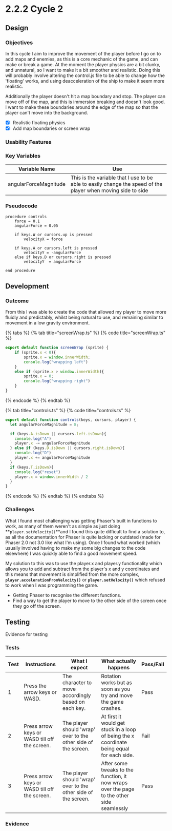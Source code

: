 # 2.2.2 Cycle 2

## Design

### Objectives

In this cycle I aim to improve the movement of the player before I go on to add maps and enemies, as this is a core mechanic of the game, and can make or break a game. At the moment the player physics are a bit clunky, and unnatural, so I want to make it a bit smoother and realistic. Doing this will probably involve altering the control.js file to be able to change how the 'floating' works, and using deacceleration of the ship to make it seem more realistic.&#x20;

Additionally the player doesn't hit a map boundary and stop. The player can move off of the map, and this is immersion breaking and doesn't look good. I want to make these boundaries around the edge of the map so that the player can't move into the background.

* [x] Realistic floating physics
* [x] Add map boundaries or screen wrap

### Usability Features

### Key Variables

| Variable Name         | Use                                                                                                          |
| --------------------- | ------------------------------------------------------------------------------------------------------------ |
| angularForceMagnitude | This is the variable that I use to be able to easily change the speed of the player when moving side to side |

### Pseudocode

```
procedure controls
    force = 0.1
    angularForce = 0.05
    
    if keys.W or cursors.up is pressed
        velocityX = force
  
    if keys.A or cursors.left is pressed
        velocityY = -angularForce
    else if keys.D or cursors.right is pressed
        velocityY  = angularForce
    
end procedure
```

## Development

### Outcome

From this I was able to create the code that allowed my player to move more fluidly and predictably, whilst being natural to use, and remaining similar to movement in a low gravity environment.&#x20;

{% tabs %}
{% tab title="screenWrap.ts" %}
{% code title="screenWrap.ts" %}
```typescript
export default function screenWrap (sprite) { 
    if (sprite.x < 0){
        sprite.x = window.innerWidth;
        console.log("wrapping left")
    }
    else if (sprite.x > window.innerWidth){
        sprite.x = 0;
        console.log("wrapping right")
    }
}
```
{% endcode %}
{% endtab %}

{% tab title="controls.ts" %}
{% code title="controls.ts" %}
```typescript
export default function controls(keys, cursors, player) {
  let angularForceMagnitude = 8;

  if (keys.A.isDown || cursors.left.isDown){
    console.log("A")
    player.x -= angularForceMagnitude
  } else if (keys.D.isDown || cursors.right.isDown){
    console.log("D")
    player.x += angularForceMagnitude
  }
  if (keys.T.isDown){
    console.log("reset")
    player.x = window.innerWidth / 2
  }
}
```
{% endcode %}
{% endtab %}
{% endtabs %}

### Challenges

What I found most challenging was getting Phaser's built in functions to work, as many of them weren't as simple as just doing **`player.setVelocity()`**and I found this quite difficult to find a solution to, as all the documentation for Phaser is quite lacking or outdated (made for Phaser 2.0 not 3.0 like what I'm using). Once I found what worked (which usually involved having to make my some big changes to the code elsewhere) I was quickly able to find a good movement speed.&#x20;

My solution to this was to use the player.x and player.y functionality which allows you to add and subtract from the player's x and y coordinates and this means that movement is simplified from the more complex, **`player.accelerationFromVelocity()`** or **`player.setVelocity()`** which refused to work when I was programming the game.&#x20;

* Getting Phaser to recognise the different functions.
* Find a way to get the player to move to the other side of the screen once they go off the screen.

## Testing

Evidence for testing

### Tests

| Test | Instructions                                  | What I expect                                                  | What actually happens                                                                       | Pass/Fail |
| ---- | --------------------------------------------- | -------------------------------------------------------------- | ------------------------------------------------------------------------------------------- | --------- |
| 1    | Press the arrow keys or WASD.                 | The character to move accordingly based on each key.           | Rotation works but as soon as you try and move the game crashes.                            | Pass      |
| 2    | Press arrow keys or WASD till off the screen. | The player should 'wrap' over to the other side of the screen. | At first it would get stuck in a loop of being the x coordinate being equal for each side.  | Fail      |
| 3    | Press arrow keys or WASD till off the screen. | The player should 'wrap' over to the other side of the screen. | After some tweaks to the function, it now wraps over the page to the other side seamlessly  | Pass      |

### Evidence
